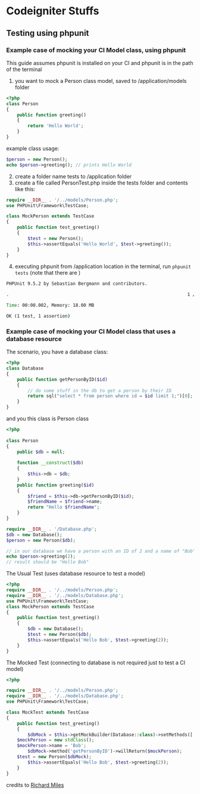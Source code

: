 Codeigniter Stuffs
==========



## Testing using phpunit

### Example case of mocking your CI Model class, using phpunit

This guide assumes phpunit is installed on your CI and phpunit is in the path of the terminal

1.   you want to mock a Person class model, saved to <ci-project>/application/models folder
```php
<?php
class Person
{
    public function greeting()
    {
        return 'Hello World';
    }
}
```
example class usage:
```php
$person = new Person();
echo $person->greeting(); // prints Hello World
```
2. create a folder name tests to <ci-project>/application folder
3. create a file called PersonTest.php inside the tests folder and contents like this:
```php
require __DIR__ . '/../models/Person.php';
use PHPUnit\Framework\TestCase;

class MockPerson extends TestCase
{
    public function test_greeting()
    {
        $test = new Person();
        $this->assertEquals('Hello World', $test->greeting());
    }
}
```
4. executing phpunit from <ci-project>/application location in the terminal, run `phpunit tests` (note that there are )
```cmd
PHPUnit 9.5.2 by Sebastian Bergmann and contributors.

.                                                                   1 / 1 (100%)

Time: 00:00.002, Memory: 18.00 MB

OK (1 test, 1 assertion)
```

### Example case of mocking your CI Model class that uses a database resource
The scenario, you have a database class:

```php
<?php
class Database
{
    public function getPersonByID($id)
    {
        // do some stuff in the db to get a person by their ID
        return sql("select * from person where id = $id limit 1;")[0];
    }
}
```
and you this class is Person class
``` php
<?php
    
class Person
{
    public $db = null;
    
	function __construct($db) 
    {
        $this->db = $db;
    }
	public function greeting($id)
    {
        $friend = $this->db->getPersonByID($id);
        $friendName = $friend->name;
        return "Hello $friendName";
    }
}

require __DIR__ . '/Database.php';
$db = new Database();
$person = new Person($db);

// in our database we have a person with an ID of 2 and a name of "Bob"
echo $person->greeting(2);
// result should be "Hello Bob"
```


The Usual Test (uses database resource to test a model)

```php
<?php
require __DIR__ . '/../models/Person.php';
require __DIR__ . '/../models/Database.php';
use PHPUnit\Framework\TestCase;
class MockPerson extends TestCase
{
    public function test_greeting()
    {
        $db = new Database();
        $test = new Person($db);
        $this->assertEquals('Hello Bob', $test->greeting(2));
    }
}
```


The Mocked Test (connecting to database is not required just to test a CI model)

```php
<?php

require __DIR__ . '/../models/Person.php';
require __DIR__ . '/../models/Database.php';
use PHPUnit\Framework\TestCase;

class MockTest extends TestCase
{
    public function test_greeting()
    {
        $dbMock = $this->getMockBuilder(Database::class)->setMethods(['getPersonByID'])->getMock();
	$mockPerson = new stdClass();
	$mockPerson->name = 'Bob';
        $dbMock->method('getPersonByID')->willReturn($mockPerson);
	$test = new Person($dbMock);
        $this->assertEquals('Hello Bob', $test->greeting(2));
    }
}
```
credits to [Richard Miles](https://blog.nona.digital/mocking-in-phpunit/) 
